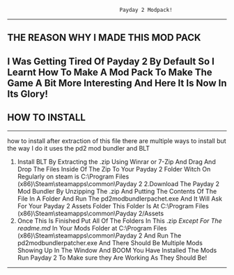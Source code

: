                                         Payday 2 Modpack!
--------------------------------------------------------------------------------------------------------------------------------
THE REASON WHY I MADE THIS MOD PACK
--------------------------------------------------------------------------------------------------------------------------------
I Was Getting Tired Of Payday 2 By Default So I Learnt How To Make A Mod Pack To Make The Game A Bit More Interesting
And Here It Is Now In Its Glory!
--------------------------------------------------------------------------------------------------------------------------------
HOW TO INSTALL
--------------------------------------------------------------------------------------------------------------------------------

--------------------------------------------------------------------------------------------------------------------------------
how to install after extraction of  this file there are multiple ways to install but the way I do it uses the pd2 mod bundler and BLT
1. Install BLT By Extracting the .zip Using Winrar or 7-Zip And Drag And Drop The Files Inside Of The Zip To Your Payday 2 Folder
Witch On Regularly on steam is C:\Program Files (x86)\Steam\steamapps\common\Payday 2
2.Download The Payday 2 Mod Bundler By Unzipping The .zip And Putting The Contents Of The File In A Folder And Run The 
pd2modbundlerpachet.exe And It Will Ask For Your Payday 2 Assets Folder This Folder Is At C:\Program Files (x86)\Steam\steamapps\common\Payday 2/Assets 
3. Once This Is Finished Put All Of The Folders In This .zip *Except For The readme.md* In Your Mods Folder at C:\Program Files (x86)\Steam\steamapps\common\Payday 2
And Run The pd2modbundlerpatcher.exe And There Should Be Multiple Mods Showing Up In The Window
And BOOM You Have Installed The Mods Run Payday 2 To Make sure they Are Working As They Should Be!
-------------------------------------------------------------------------------------------------------------------------------